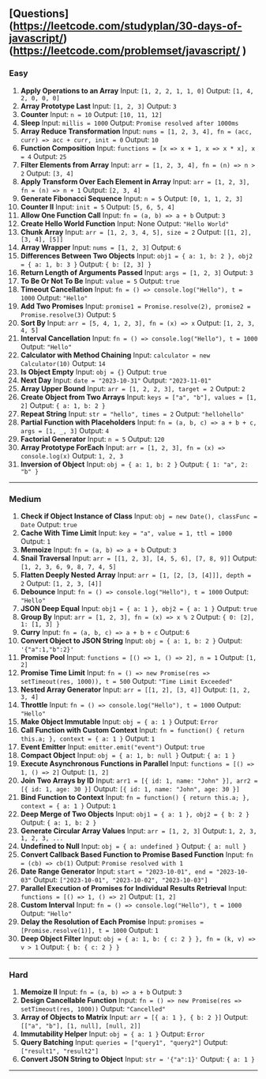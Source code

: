 [Questions]
(https://leetcode.com/studyplan/30-days-of-javascript/)
(https://leetcode.com/problemset/javascript/
)
---

### **Easy**

1. **Apply Operations to an Array** Input: `[1, 2, 2, 1, 1, 0]` Output: `[1, 4, 2, 0, 0, 0]`  
2. **Array Prototype Last** Input: `[1, 2, 3]` Output: `3`  
3. **Counter** Input: `n = 10` Output: `[10, 11, 12]`  
4. **Sleep** Input: `millis = 1000` Output: `Promise resolved after 1000ms`  
5. **Array Reduce Transformation** Input: `nums = [1, 2, 3, 4], fn = (acc, curr) => acc + curr, init = 0` Output: `10`  
6. **Function Composition** Input: `functions = [x => x + 1, x => x * x], x = 4` Output: `25`  
7. **Filter Elements from Array** Input: `arr = [1, 2, 3, 4], fn = (n) => n > 2` Output: `[3, 4]`  
8. **Apply Transform Over Each Element in Array** Input: `arr = [1, 2, 3], fn = (n) => n + 1` Output: `[2, 3, 4]`  
9. **Generate Fibonacci Sequence** Input: `n = 5` Output: `[0, 1, 1, 2, 3]`  
10. **Counter II** Input: `init = 5` Output: `[5, 6, 5, 4]`  
11. **Allow One Function Call** Input: `fn = (a, b) => a + b` Output: `3`  
12. **Create Hello World Function** Input: None Output: `"Hello World"`  
13. **Chunk Array** Input: `arr = [1, 2, 3, 4, 5], size = 2` Output: `[[1, 2], [3, 4], [5]]`  
14. **Array Wrapper** Input: `nums = [1, 2, 3]` Output: `6`  
15. **Differences Between Two Objects** Input: `obj1 = { a: 1, b: 2 }, obj2 = { a: 1, b: 3 }` Output: `{ b: [2, 3] }`  
16. **Return Length of Arguments Passed** Input: `args = [1, 2, 3]` Output: `3`  
17. **To Be Or Not To Be** Input: `value = 5` Output: `true`  
18. **Timeout Cancellation** Input: `fn = () => console.log("Hello"), t = 1000` Output: `"Hello"`  
19. **Add Two Promises** Input: `promise1 = Promise.resolve(2), promise2 = Promise.resolve(3)` Output: `5`  
20. **Sort By** Input: `arr = [5, 4, 1, 2, 3], fn = (x) => x` Output: `[1, 2, 3, 4, 5]`  
21. **Interval Cancellation** Input: `fn = () => console.log("Hello"), t = 1000` Output: `"Hello"`  
22. **Calculator with Method Chaining** Input: `calculator = new Calculator(10)` Output: `14`  
23. **Is Object Empty** Input: `obj = {}` Output: `true`  
24. **Next Day** Input: `date = "2023-10-31"` Output: `"2023-11-01"`  
25. **Array Upper Bound** Input: `arr = [1, 2, 2, 3], target = 2` Output: `2`  
26. **Create Object from Two Arrays** Input: `keys = ["a", "b"], values = [1, 2]` Output: `{ a: 1, b: 2 }`  
27. **Repeat String** Input: `str = "hello", times = 2` Output: `"hellohello"`  
28. **Partial Function with Placeholders** Input: `fn = (a, b, c) => a + b + c, args = [1, _, 3]` Output: `4`  
29. **Factorial Generator** Input: `n = 5` Output: `120`  
30. **Array Prototype ForEach** Input: `arr = [1, 2, 3], fn = (x) => console.log(x)` Output: `1, 2, 3`  
31. **Inversion of Object** Input: `obj = { a: 1, b: 2 }` Output: `{ 1: "a", 2: "b" }`  

---

### **Medium**

1. **Check if Object Instance of Class** Input: `obj = new Date(), classFunc = Date` Output: `true`  
2. **Cache With Time Limit** Input: `key = "a", value = 1, ttl = 1000` Output: `1`  
3. **Memoize** Input: `fn = (a, b) => a + b` Output: `3`  
4. **Snail Traversal** Input: `arr = [[1, 2, 3], [4, 5, 6], [7, 8, 9]]` Output: `[1, 2, 3, 6, 9, 8, 7, 4, 5]`  
5. **Flatten Deeply Nested Array** Input: `arr = [1, [2, [3, [4]]], depth = 2` Output: `[1, 2, 3, [4]]`  
6. **Debounce** Input: `fn = () => console.log("Hello"), t = 1000` Output: `"Hello"`  
7. **JSON Deep Equal** Input: `obj1 = { a: 1 }, obj2 = { a: 1 }` Output: `true`  
8. **Group By** Input: `arr = [1, 2, 3], fn = (x) => x % 2` Output: `{ 0: [2], 1: [1, 3] }`  
9. **Curry** Input: `fn = (a, b, c) => a + b + c` Output: `6`  
10. **Convert Object to JSON String** Input: `obj = { a: 1, b: 2 }` Output: `'{"a":1,"b":2}'`  
11. **Promise Pool** Input: `functions = [() => 1, () => 2], n = 1` Output: `[1, 2]`  
12. **Promise Time Limit** Input: `fn = () => new Promise(res => setTimeout(res, 1000)), t = 500` Output: `"Time Limit Exceeded"`  
13. **Nested Array Generator** Input: `arr = [[1, 2], [3, 4]]` Output: `[1, 2, 3, 4]`  
14. **Throttle** Input: `fn = () => console.log("Hello"), t = 1000` Output: `"Hello"`  
15. **Make Object Immutable** Input: `obj = { a: 1 }` Output: `Error`  
16. **Call Function with Custom Context** Input: `fn = function() { return this.a; }, context = { a: 1 }` Output: `1`  
17. **Event Emitter** Input: `emitter.emit("event")` Output: `true`  
18. **Compact Object** Input: `obj = { a: 1, b: null }` Output: `{ a: 1 }`  
19. **Execute Asynchronous Functions in Parallel** Input: `functions = [() => 1, () => 2]` Output: `[1, 2]`  
20. **Join Two Arrays by ID** Input: `arr1 = [{ id: 1, name: "John" }], arr2 = [{ id: 1, age: 30 }]` Output: `[{ id: 1, name: "John", age: 30 }]`  
21. **Bind Function to Context** Input: `fn = function() { return this.a; }, context = { a: 1 }` Output: `1`  
22. **Deep Merge of Two Objects** Input: `obj1 = { a: 1 }, obj2 = { b: 2 }` Output: `{ a: 1, b: 2 }`  
23. **Generate Circular Array Values** Input: `arr = [1, 2, 3]` Output: `1, 2, 3, 1, 2, 3, ...`  
24. **Undefined to Null** Input: `obj = { a: undefined }` Output: `{ a: null }`  
25. **Convert Callback Based Function to Promise Based Function** Input: `fn = (cb) => cb(1)` Output: `Promise resolved with 1`  
26. **Date Range Generator** Input: `start = "2023-10-01", end = "2023-10-03"` Output: `["2023-10-01", "2023-10-02", "2023-10-03"]`  
27. **Parallel Execution of Promises for Individual Results Retrieval** Input: `functions = [() => 1, () => 2]` Output: `[1, 2]`  
28. **Custom Interval** Input: `fn = () => console.log("Hello"), t = 1000` Output: `"Hello"`  
29. **Delay the Resolution of Each Promise** Input: `promises = [Promise.resolve(1)], t = 1000` Output: `1`  
30. **Deep Object Filter** Input: `obj = { a: 1, b: { c: 2 } }, fn = (k, v) => v > 1` Output: `{ b: { c: 2 } }`  

---

### **Hard**

1. **Memoize II** Input: `fn = (a, b) => a + b` Output: `3`  
2. **Design Cancellable Function** Input: `fn = () => new Promise(res => setTimeout(res, 1000))` Output: `"Cancelled"`  
3. **Array of Objects to Matrix** Input: `arr = [{ a: 1 }, { b: 2 }]` Output: `[["a", "b"], [1, null], [null, 2]]`  
4. **Immutability Helper** Input: `obj = { a: 1 }` Output: `Error`  
5. **Query Batching** Input: `queries = ["query1", "query2"]` Output: `["result1", "result2"]`  
6. **Convert JSON String to Object** Input: `str = '{"a":1}'` Output: `{ a: 1 }`  

---

